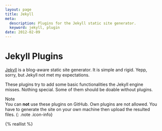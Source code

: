 ```yaml
---
layout: page
title: Jekyll
meta:
  description: Plugins for the Jekyll static site generator.
  keyword: jekyll, plugin
date: 2012-02-09
---
```


# Jekyll Plugins

[Jekyll](http://jekyllrb.com/) is a blog-aware static site generator. It is simple and rigid. Yepp, sorry, but Jekyll not met my expectations.

These plugins try to add some basic functionalities the Jekyll engine misses. Nothing special. Some of them should be doable without plugins.

Note  
You can **not** use these plugins on GitHub. Own plugins are not allowed. You have to generate the site on your own machine then upload the resulted files.
{: .note .icon-info}

{% reallist %}
